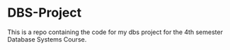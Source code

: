 # DBS-Project
This is a repo containing the code for my dbs project for the 4th semester Database Systems Course.
